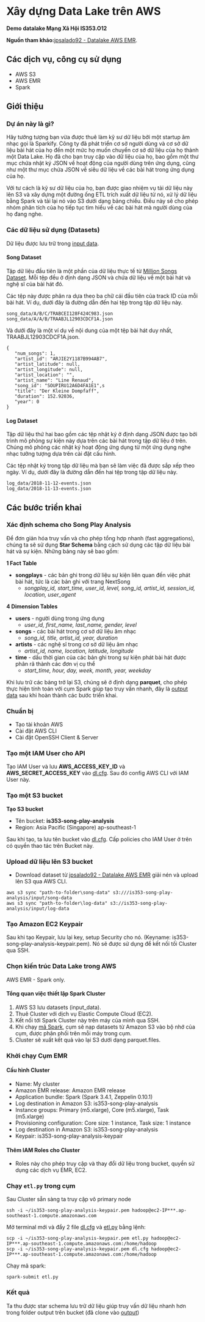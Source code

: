 # Xây dựng Data Lake trên AWS
**Demo datalake Mạng Xã Hội IS353.O12**

**Nguồn tham khảo:**[jpsalado92 - Datalake AWS EMR](https://github.com/jpsalado92/Udacity-DEND_DataLake-AWSEMR).

## Các dịch vụ, công cụ sử dụng
* AWS S3
* AWS EMR
* Spark

## Giới thiệu

### Dự án này là gì?
Hãy tưởng tượng bạn vừa được thuê làm kỹ sư dữ liệu bởi một startup âm nhạc gọi là Sparkify.
Công ty đã phát triển cơ sở người dùng và cơ sở dữ liệu bài hát của họ đến một mức họ muốn chuyển cơ sở dữ liệu của họ thành một Data Lake. Họ đã cho bạn truy cập vào dữ liệu của họ, bao gồm một thư mục chứa nhật ký JSON về hoạt động của người dùng trên ứng dụng, cũng như một thư mục chứa JSON về siêu dữ liệu về các bài hát trong ứng dụng của họ.

Với tư cách là kỹ sư dữ liệu của họ, bạn được giao nhiệm vụ tải dữ liệu này lên S3 và xây dựng một đường ống ETL trích xuất dữ liệu từ nó, xử lý dữ liệu bằng Spark và tải lại nó vào S3 dưới dạng bảng chiều. Điều này sẽ cho phép nhóm phân tích của họ tiếp tục tìm hiểu về các bài hát mà người dùng của họ đang nghe.

### Các dữ liệu sử dụng (Datasets)
Dữ liệu được lưu trữ trong [input data](data/input).

#### Song Dataset
Tập dữ liệu đầu tiên là một phần của dữ liệu thực tế từ [Million Songs Dataset](https://labrosa.ee.columbia.edu/millionsong/).
Mỗi tệp đều ở định dạng JSON và chứa dữ liệu về một bài hát và nghệ sĩ của bài hát đó.

Các tệp này được phân ra dựa theo ba chữ cái đầu tiên của track ID của mỗi bài hát.
Ví dụ, dưới đây là đường dẫn đến hai tệp trong tập dữ liệu này.
```
song_data/A/B/C/TRABCEI128F424C983.json
song_data/A/A/B/TRAABJL12903CDCF1A.json
```
Và dưới đây là một ví dụ về nội dung của một tệp bài hát duy nhất, TRAABJL12903CDCF1A.json.
```
{
   "num_songs": 1,
   "artist_id": "ARJIE2Y1187B994AB7",
   "artist_latitude": null,
   "artist_longitude": null,
   "artist_location": "",
   "artist_name": "Line Renaud",
   "song_id": "SOUPIRU12A6D4FA1E1",s
   "title": "Der Kleine Dompfaff",
   "duration": 152.92036,
   "year": 0
}
```

#### Log Dataset
Tập dữ liệu thứ hai bao gồm các tệp nhật ký ở định dạng JSON được tạo bởi trình mô phỏng sự kiện này
dựa trên các bài hát trong tập dữ liệu ở trên. Chúng mô phỏng các nhật ký hoạt động ứng dụng từ một ứng dụng nghe nhạc tưởng tượng dựa trên cài đặt cấu hình.

Các tệp nhật ký trong tập dữ liệu mà bạn sẽ làm việc đã được sắp xếp theo ngày. Ví dụ, dưới đây là đường dẫn đến hai tệp trong tập dữ liệu này.

```
log_data/2018-11-12-events.json
log_data/2018-11-13-events.json
```

## Các bước triển khai
### Xác định schema cho Song Play Analysis
Để đơn giản hóa truy vấn và cho phép tổng hợp nhanh (fast aggregations), chúng ta sẽ sử dụng **Star Schema** bằng cách sử dụng các tập dữ liệu bài hát và sự kiện.
Những bảng này sẽ bao gồm:

**1 Fact Table**

* **songplays** - các bản ghi trong dữ liệu sự kiện liên quan đến việc phát bài hát, tức là các bản ghi với trang NextSong
    * _songplay_id, start_time, user_id, level, song_id, artist_id, session_id, location, user_agent_

**4 Dimension Tables**

* **users** - người dùng trong ứng dụng
    * _user_id, first_name, last_name, gender, level_
* **songs** - các bài hát trong cơ sở dữ liệu âm nhạc
    * _song_id, title, artist_id, year, duration_
* **artists** - các nghệ sĩ trong cơ sở dữ liệu âm nhạc
    * _artist_id, name, location, latitude, longitude_
* **time** - dấu thời gian của các bản ghi trong sự kiện phát bài hát được phân rã thành các đơn vị cụ thể
    * _start_time, hour, day, week, month, year, weekday_

Khi lưu trữ các bảng trở lại S3, chúng sẽ ở định dạng **parquet**, cho phép thực hiện tính toán với cụm Spark giúp tạo truy vấn nhanh, đây là [output data](data/output) sau khi hoàn thành các bước triển khai.

### Chuẩn bị
* Tạo tài khoản AWS
* Cài đặt AWS CLI
* Cài đặt OpenSSH Client & Server

### Tạo một IAM User cho API
Tạo IAM User và lưu **AWS_ACCESS_KEY_ID** và **AWS_SECRET_ACCESS_KEY** vào [dl.cfg](dl.cfg). Sau đó config AWS CLI với IAM User này.

### Tạo một S3 bucket
**Tạo S3 bucket**
* Tên bucket: **is353-song-play-analysis**
* Region: Asia Pacific (Singapore) ap-southeast-1

Sau khi tạo, ta lưu tên bucket vào [dl.cfg](dl.cfg). Cấp policies cho IAM User ở trên có quyền thao tác trên Bucket này.

### Upload dữ liệu lên S3 bucket
* Download dataset từ [jpsalado92 - Datalake AWS EMR](https://github.com/jpsalado92/Udacity-DEND_DataLake-AWSEMR) giải nén và upload lên S3 qua AWS CLI.
```
aws s3 sync "path-to-folder\song-data" s3:///is353-song-play-analysis/input/song-data
aws s3 sync "path-to-folder\log-data" s3://is353-song-play-analysis/input/log-data
```

### Tạo Amazon EC2 Keypair
Sau khi tạo Keypair, lưu lại key, setup Security cho nó. (Keyname: is353-song-play-analysis-keypair.pem). Nó sẽ được sử dụng để kết nối tối Cluster qua SSH.

### Chọn kiến trúc Data Lake trong AWS
AWS EMR - Spark only.

#### Tổng quan việc thiết lập Spark Cluster
1. AWS S3 lưu datasets (input_data).
2. Thuê Cluster với dịch vụ Elastic Compute Cloud (EC2).
3. Kết nối tới Spark Cluster này trên máy của mình qua SSH.
4. Khi chạy [mã Spark](etl.py), cụm sẽ nạp datasets từ Amazon S3 vào bộ nhớ của cụm, được phân phối trên mỗi máy trong cụm.
5. Cluster sẽ xuất kết quả vào lại S3 dưới dạng parquet.files.


### Khởi chạy Cụm EMR

#### Cấu hình Cluster
* Name: My cluster
* Amazon EMR release: Amazon EMR release
* Application bundle: Spark (Spark 3.4.1, Zeppelin 0.10.1)
* Log destination in Amazon S3: is353-song-play-analysis
* Instance groups: Primary (m5.xlarge), Core (m5.xlarge), Task (m5.xlarge)
* Provisioning configuration: Core size: 1 instance, Task size: 1 instance
* Log destination in Amazon S3: is353-song-play-analysis
* Keypair: is353-song-play-analysis-keypair

#### Thêm IAM Roles cho Cluster
* Roles này cho phép truy cập và thay đổi dữ liệu trong bucket, quyền sử dụng các dịch vụ EMR, EC2.


### Chạy `etl.py` trong cụm
Sau Cluster sẵn sàng ta truy cập vô primary node
```
ssh -i ~/is353-song-play-analysis-keypair.pem hadoop@ec2-IP***.ap-southeast-1.compute.amazonaws.com
```

Mở terminal mới và đẩy 2 file [dl.cfg](dl.cfg) và [etl.py](etl.py) bằng lệnh:
```
scp -i ~/is353-song-play-analysis-keypair.pem etl.py hadoop@ec2-IP***.ap-southeast-1.compute.amazonaws.com:/home/hadoop
scp -i ~/is353-song-play-analysis-keypair.pem dl.cfg hadoop@ec2-IP***.ap-southeast-1.compute.amazonaws.com:/home/hadoop
```

Chạy mã spark:
```
spark-submit etl.py
```

### Kết quả
Ta thu được star schema lưu trữ dữ liệu giúp truy vấn dữ liệu nhanh hơn trong folder output trên bucket (đã clone vào [output](output))
